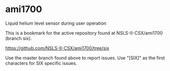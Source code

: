 # ami1700
Liquid helium level sensor during user operation


This is a bookmark for the active repository found at NSLS-II-CSX/ami1700 (branch six).

https://github.com/NSLS-II-CSX/ami1700/tree/six

Use the master branch found above to report issues. Use "[SIX]" as the first characters for SIX specific issues. 
